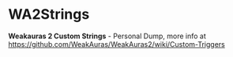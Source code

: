 # WA2Strings
**Weakauras 2 Custom Strings** - Personal Dump, more info at https://github.com/WeakAuras/WeakAuras2/wiki/Custom-Triggers
